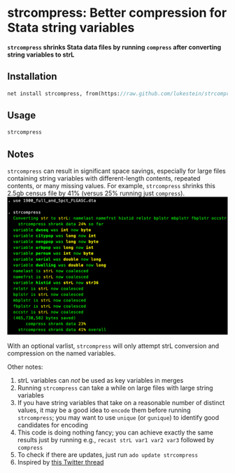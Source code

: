 # strcompress: Better compression for Stata string variables
**`strcompress` shrinks Stata data files by running `compress` after converting string variables to strL**

## Installation
```stata
net install strcompress, from(https://raw.github.com/lukestein/strcompress/master/)
```

## Usage
```stata
strcompress
```

## Notes

`strcompress` can result in significant space savings, especially for large files containing string variables with different-length contents, repeated contents, or many missing values. For example, `strcompress` shrinks this 2.5gb census file by 41% (versus 25% running just `compress`).
![Example screenshot](strcompress_screenshot.png)

With an optional varlist, `strcompress` will only attempt strL conversion and compression on the named variables.

Other notes:
1. strL variables can *not* be used as key variables in merges
2. Running `strcompress` can take a while on large files with large string variables
3. If you have string variables that take on a reasonable number of distinct values, it may be a good idea to `encode` them before running `strcompress`; you may want to use `unique` (or `gunique`) to identify good candidates for encoding
4. This code is doing nothing fancy; you can achieve exactly the same results just by running e.g., `recast strL var1 var2 var3` followed by `compress`
5. To check if there are updates, just run `ado update strcompress`
6. Inspired by [this Twitter thread](https://twitter.com/lukestein/status/1222263793876492290)
